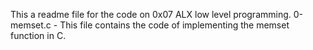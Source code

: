 This a readme file for the code on 0x07 ALX low level programming.
0-memset.c - This file contains the code of implementing the memset function in C.
